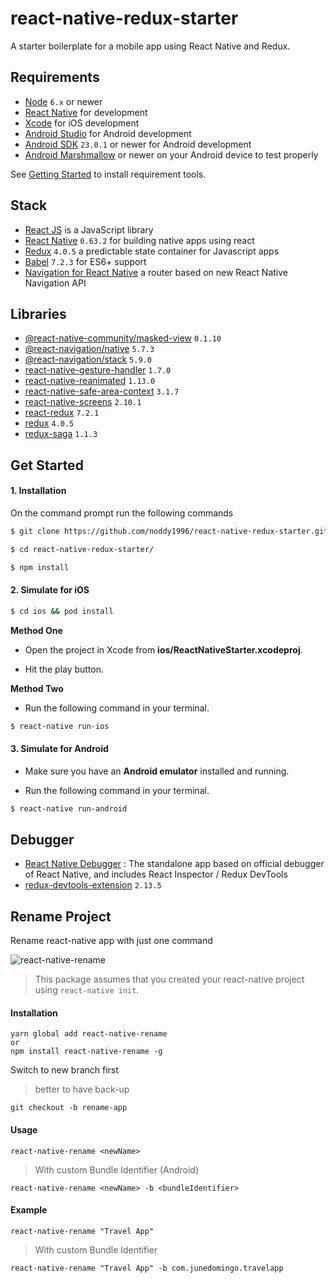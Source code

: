 # react-native-redux-starter
A starter boilerplate for a mobile app using React Native and Redux.
## Requirements
- [Node](https://nodejs.org) `6.x` or newer
- [React Native](http://facebook.github.io/react-native/docs/getting-started.html) for development
- [Xcode](https://developer.apple.com/xcode/) for iOS development
- [Android Studio](https://developer.android.com/studio/index.html) for Android development
- [Android SDK](https://developer.android.com/sdk/) `23.0.1` or newer for Android development
- [Android Marshmallow](https://www.android.com/versions/marshmallow-6-0/) or newer on your Android device to test properly

See [Getting Started](https://facebook.github.io/react-native/docs/getting-started.html) to install requirement tools.

## Stack
- [React JS](https://reactjs.org/) is a JavaScript library
- [React Native](https://facebook.github.io/react-native/) `0.63.2` for building native apps using react
- [Redux](https://redux.js.org) `4.0.5` a predictable state container for Javascript apps
- [Babel](http://babeljs.io/) `7.2.3` for ES6+ support
- [Navigation for React Native](https://reactnavigation.org/) a router based on new React Native Navigation API

## Libraries
 - [@react-native-community/masked-view](https://github.com/react-native-community/react-native-masked-view) `0.1.10`
 - [@react-navigation/native](https://github.com/react-navigation/react-navigation) `5.7.3`
 - [@react-navigation/stack](https://github.com/react-navigation/react-navigation) `5.9.0`
 - [react-native-gesture-handler](https://github.com/software-mansion/react-native-gesture-handler) `1.7.0`
 - [react-native-reanimated](https://github.com/software-mansion/react-native-reanimated) `1.13.0`
 - [react-native-safe-area-context](https://github.com/th3rdwave/react-native-safe-area-context) `3.1.7`
 - [react-native-screens](https://github.com/software-mansion/react-native-screens) `2.10.1`
 - [react-redux](https://react-redux.js.org/) `7.2.1`
 - [redux](https://redux.js.org/) `4.0.5`
 - [redux-saga](https://redux-saga.js.org/) `1.1.3`

## Get Started


#### 1. Installation

On the command prompt run the following commands

```sh
$ git clone https://github.com/noddy1996/react-native-redux-starter.git

$ cd react-native-redux-starter/

$ npm install
```
#### 2. Simulate for iOS
```sh
$ cd ios && pod install
```

**Method One**

*	Open the project in Xcode from **ios/ReactNativeStarter.xcodeproj**.

*	Hit the play button.


**Method Two**

*	Run the following command in your terminal.

```sh
$ react-native run-ios
```

#### 3. Simulate for Android

*	Make sure you have an **Android emulator** installed and running.

*	Run the following command in your terminal.

```sh
$ react-native run-android
```

## Debugger
- [React Native Debugger](https://github.com/jhen0409/react-native-debugger) : The standalone app based on official debugger of React Native, and includes React Inspector / Redux DevTools
- [redux-devtools-extension](https://github.com/zalmoxisus/redux-devtools-extension) `2.13.5`

## Rename Project
Rename react-native app with just one command

![react-native-rename](https://cloud.githubusercontent.com/assets/5106887/24444940/cbcb0a58-149a-11e7-9714-2c7bf5254b0d.gif)

> This package assumes that you created your react-native project using `react-native init`.

#### Installation
```
yarn global add react-native-rename
or
npm install react-native-rename -g
```

Switch to new branch first
>better to have back-up

```
git checkout -b rename-app
```

#### Usage
```
react-native-rename <newName>
```

> With custom Bundle Identifier (Android)
```
react-native-rename <newName> -b <bundleIdentifier>
```

#### Example
```
react-native-rename "Travel App"
```
> With custom Bundle Identifier
```
react-native-rename "Travel App" -b com.junedomingo.travelapp
```


